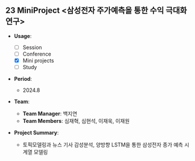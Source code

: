 ## 23 MiniProject <삼성전자 주가예측을 통한 수익 극대화 연구>

- **Usage**: 
  - [ ] Session
  - [ ] Conference
  - [x] Mini projects
  - [ ] Study

- **Period**:  
  - 2024.8

- **Team**:  
  - **Team Manager**: 백지연  
  - **Team Members**: 심재혁, 심현석, 이재욱, 이재원

- **Project Summary**:  
  - 토픽모델링과 뉴스 기사 감성분석, 양방향 LSTM을 통한 삼성전자 종가 예측 시계열 모델링
